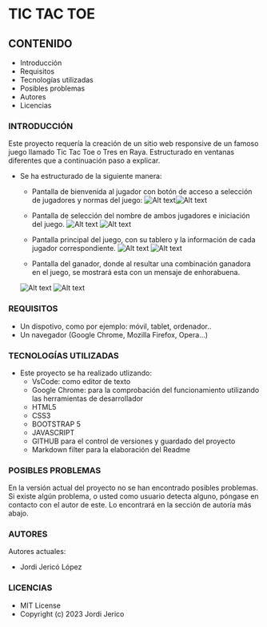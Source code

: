 # TIC TAC TOE 

## CONTENIDO
   
* Introducción
* Requisitos
* Tecnologías utilizadas
* Posibles problemas
* Autores
* Licencias


### INTRODUCCIÓN

Este proyecto requería la creación de un sitio web responsive de un famoso juego llamado Tic Tac Toe o Tres en Raya. Estructurado en ventanas diferentes que a continuación paso a explicar.

* Se ha estructurado de la siguiente manera:
    - Pantalla de bienvenida al jugador con botón de acceso a selección de jugadores y normas del juego:
    ![Alt text](img/MainMovil.png)![Alt text](img/mainPC.PNG)
   
    - Pantalla de selección del nombre de ambos jugadores e iniciación del juego.
    ![Alt text](img/JugadoresMovil.png)
    ![Alt text](img/jugadoresPC.PNG)
    
    - Pantalla principal del juego, con su tablero y la información de cada jugador correspondiente.
    ![Alt text](img/tableroMovil.png)
    ![Alt text](img/mainPC.PNG)
    
    - Pantalla del ganador, donde al resultar una combinación ganadora en el juego, se mostrará esta con un mensaje de enhorabuena.

    ![Alt text](img/winnerMovil.png)
    ![Alt text](img/winnerPC.PNG)



### REQUISITOS

* Un dispotivo, como por ejemplo: móvil, tablet, ordenador..
* Un navegador (Google Chrome, Mozilla Firefox, Opera...)


### TECNOLOGÍAS UTILIZADAS

* Este proyecto se ha realizado utlizando:
    - VsCode: como editor de texto
    - Google Chrome: para la comprobación del funcionamiento utilizando las herramientas de desarrollador
    - HTML5
    - CSS3
    - BOOTSTRAP 5
    - JAVASCRIPT
    - GITHUB para el control de versiones y guardado del proyecto
    - Markdown filter para la elaboración del Readme



### POSIBLES PROBLEMAS

En la versión actual del proyecto no se han encontrado posibles problemas.
Si existe algún problema, o usted como usuario detecta alguno, póngase en contacto con el autor de este. Lo encontrará en la sección de autoría más abajo.


### AUTORES

Autores actuales:

* Jordi Jericó López 

### LICENCIAS

* MIT License
* Copyright (c) 2023 Jordi Jerico
